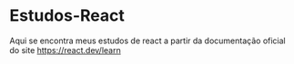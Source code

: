 # Estudos-React
 Aqui se encontra meus estudos de react a partir da documentação oficial do site https://react.dev/learn

